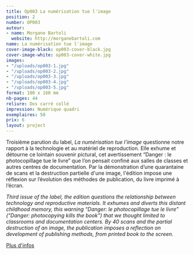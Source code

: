 ```yaml
---
title: Op003 La numérisation tue l'image
position: 2
number: OP003
auteur:
- name: Morgane Bartoli
  website: http://morganebartoli.com
name: La numérisation tue l'image
cover-image-black: op003-cover-black.jpg
cover-image-white: op003-cover-white.jpg
images:
- "/uploads/op003-1.jpg"
- "/uploads/op003-2.jpg"
- "/uploads/op003-3.jpg"
- "/uploads/op003-4.jpg"
- "/uploads/op003-5.jpg"
format: 100 x 160 mm
nb-pages: 44
reliure: Dos carré collé
impression: Numérique quadri
exemplaires: 50
prix: 6
layout: project
---
```


Troisième parution du label, *La numérisation tue l'image* questionne notre rapport à la technologie et au matériel de reproduction. Elle exhume et détourne ce lointain souvenir pictural, cet avertissement “Danger : le photocopillage tue le livre” que l’on pensait confiné aux salles de classes et autres centres de documentation. Par la démonstration d’une quarantaine de scans et la destruction partielle d'une image, l'édition impose une réflexion sur l’évolution des méthodes de publication, du livre imprimé à l’écran.

*Third issue of the label, the edition questions the relationship between technology and reproductive materials. It exhumes and diverts this distant childhood memory, this warning “Danger: le photocopillage tue le livre”  (“Danger: photocopying kills the book”) that we thought limited to classrooms and documentation centers. By 40 scans and the partial destruction of an image, the publication imposes a reflection on development of publishing methods, from printed book to the screen.*

[Plus d'infos](http://ppdo.fr/2017/05/14/objet-papier-trois.html)
